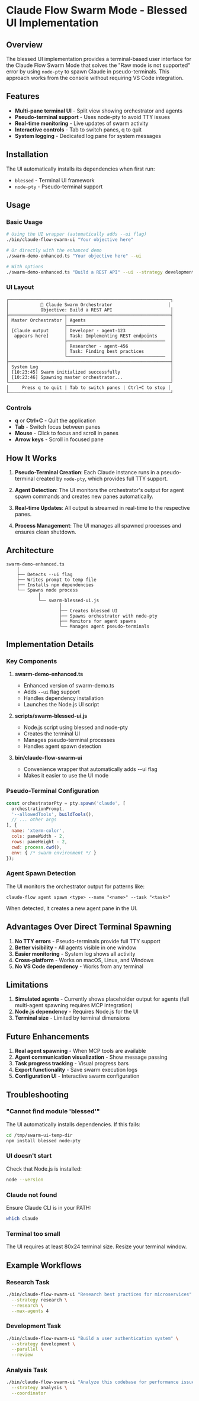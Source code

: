 # Claude Flow Swarm Mode - Blessed UI Implementation

## Overview

The blessed UI implementation provides a terminal-based user interface for the Claude Flow Swarm Mode that solves the "Raw mode is not supported" error by using `node-pty` to spawn Claude in pseudo-terminals. This approach works from the console without requiring VS Code integration.

## Features

- **Multi-pane terminal UI** - Split view showing orchestrator and agents
- **Pseudo-terminal support** - Uses node-pty to avoid TTY issues
- **Real-time monitoring** - Live updates of swarm activity
- **Interactive controls** - Tab to switch panes, q to quit
- **System logging** - Dedicated log pane for system messages

## Installation

The UI automatically installs its dependencies when first run:
- `blessed` - Terminal UI framework
- `node-pty` - Pseudo-terminal support

## Usage

### Basic Usage
```bash
# Using the UI wrapper (automatically adds --ui flag)
./bin/claude-flow-swarm-ui "Your objective here"

# Or directly with the enhanced demo
./swarm-demo-enhanced.ts "Your objective here" --ui

# With options
./swarm-demo-enhanced.ts "Build a REST API" --ui --strategy development --max-agents 3
```

### UI Layout

```
┌─────────────────────────────────────────────────────────────┐
│            🐝 Claude Swarm Orchestrator                     │
│            Objective: Build a REST API                      │
├─────────────────────┬───────────────────────────────────────┤
│ Master Orchestrator │ Agents                                │
│                     ├─────────────────────────────────────  │
│ [Claude output      │ Developer - agent-123                 │
│  appears here]      │ Task: Implementing REST endpoints     │
│                     ├─────────────────────────────────────  │
│                     │ Researcher - agent-456                │
│                     │ Task: Finding best practices          │
│                     └─────────────────────────────────────  │
├─────────────────────────────────────────────────────────────┤
│ System Log                                                  │
│ [10:23:45] Swarm initialized successfully                   │
│ [10:23:46] Spawning master orchestrator...                  │
└─────────────────────────────────────────────────────────────┘
│     Press q to quit | Tab to switch panes | Ctrl+C to stop │
└─────────────────────────────────────────────────────────────┘
```

### Controls

- **q** or **Ctrl+C** - Quit the application
- **Tab** - Switch focus between panes
- **Mouse** - Click to focus and scroll in panes
- **Arrow keys** - Scroll in focused pane

## How It Works

1. **Pseudo-Terminal Creation**: Each Claude instance runs in a pseudo-terminal created by `node-pty`, which provides full TTY support.

2. **Agent Detection**: The UI monitors the orchestrator's output for agent spawn commands and creates new panes automatically.

3. **Real-time Updates**: All output is streamed in real-time to the respective panes.

4. **Process Management**: The UI manages all spawned processes and ensures clean shutdown.

## Architecture

```
swarm-demo-enhanced.ts
    │
    ├── Detects --ui flag
    ├── Writes prompt to temp file
    ├── Installs npm dependencies
    └── Spawns node process
            │
            └── swarm-blessed-ui.js
                    │
                    ├── Creates blessed UI
                    ├── Spawns orchestrator with node-pty
                    ├── Monitors for agent spawns
                    └── Manages agent pseudo-terminals
```

## Implementation Details

### Key Components

1. **swarm-demo-enhanced.ts**
   - Enhanced version of swarm-demo.ts
   - Adds `--ui` flag support
   - Handles dependency installation
   - Launches the Node.js UI script

2. **scripts/swarm-blessed-ui.js**
   - Node.js script using blessed and node-pty
   - Creates the terminal UI
   - Manages pseudo-terminal processes
   - Handles agent spawn detection

3. **bin/claude-flow-swarm-ui**
   - Convenience wrapper that automatically adds --ui flag
   - Makes it easier to use the UI mode

### Pseudo-Terminal Configuration

```javascript
const orchestratorPty = pty.spawn('claude', [
  orchestrationPrompt,
  '--allowedTools', buildTools(),
  // ... other args
], {
  name: 'xterm-color',
  cols: paneWidth - 2,
  rows: paneHeight - 2,
  cwd: process.cwd(),
  env: { /* swarm environment */ }
});
```

### Agent Spawn Detection

The UI monitors the orchestrator output for patterns like:
```
claude-flow agent spawn <type> --name "<name>" --task "<task>"
```

When detected, it creates a new agent pane in the UI.

## Advantages Over Direct Terminal Spawning

1. **No TTY errors** - Pseudo-terminals provide full TTY support
2. **Better visibility** - All agents visible in one window
3. **Easier monitoring** - System log shows all activity
4. **Cross-platform** - Works on macOS, Linux, and Windows
5. **No VS Code dependency** - Works from any terminal

## Limitations

1. **Simulated agents** - Currently shows placeholder output for agents (full multi-agent spawning requires MCP integration)
2. **Node.js dependency** - Requires Node.js for the UI
3. **Terminal size** - Limited by terminal dimensions

## Future Enhancements

1. **Real agent spawning** - When MCP tools are available
2. **Agent communication visualization** - Show message passing
3. **Task progress tracking** - Visual progress bars
4. **Export functionality** - Save swarm execution logs
5. **Configuration UI** - Interactive swarm configuration

## Troubleshooting

### "Cannot find module 'blessed'"
The UI automatically installs dependencies. If this fails:
```bash
cd /tmp/swarm-ui-temp-dir
npm install blessed node-pty
```

### UI doesn't start
Check that Node.js is installed:
```bash
node --version
```

### Claude not found
Ensure Claude CLI is in your PATH:
```bash
which claude
```

### Terminal too small
The UI requires at least 80x24 terminal size. Resize your terminal window.

## Example Workflows

### Research Task
```bash
./bin/claude-flow-swarm-ui "Research best practices for microservices" \
  --strategy research \
  --research \
  --max-agents 4
```

### Development Task
```bash
./bin/claude-flow-swarm-ui "Build a user authentication system" \
  --strategy development \
  --parallel \
  --review
```

### Analysis Task
```bash
./bin/claude-flow-swarm-ui "Analyze this codebase for performance issues" \
  --strategy analysis \
  --coordinator
```